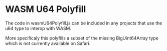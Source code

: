 # WASM U64 Polyfill

The code in wasmU64Polyfill.js can be included in any projects that use the u64 type to interop with WASM.

More specificaly this polyfills a subset of the missing BigUint64Array type which is not currently available on Safari.